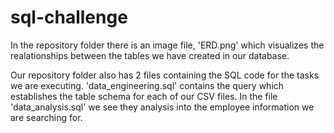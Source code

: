 # sql-challenge
In the repository folder there is an image file, 'ERD.png' which visualizes the realationships between the tables we have created in our database.

Our repository folder also has 2 files containing the SQL code for the tasks we are executing. 'data_engineering.sql' contains the query which establishes the table schema for each of our CSV files. In the file 'data_analysis.sql' we see they analysis into the employee information we are searching for.